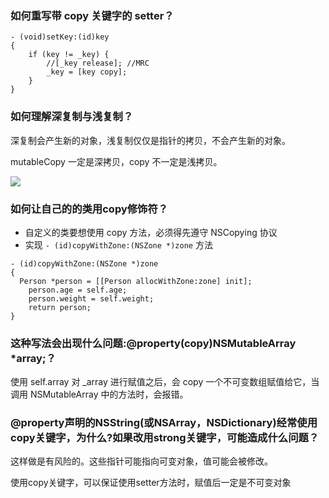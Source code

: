 ###  如何重写带 copy 关键字的 setter？

```
- (void)setKey:(id)key 
{
	if (key != _key) {
		//[_key release]; //MRC
		_key = [key copy];
	}
}
```

### 如何理解深复制与浅复制？

深复制会产生新的对象，浅复制仅仅是指针的拷贝，不会产生新的对象。

mutableCopy 一定是深拷贝，copy 不一定是浅拷贝。

![](/Users/momo/Documents/Knowledge/ImageFolder/3-4-1.png)

###  如何让自己的的类用copy修饰符？

- 自定义的类要想使用 copy 方法，必须得先遵守 NSCopying 协议
- 实现 `- (id)copyWithZone:(NSZone *)zone` 方法

```
- (id)copyWithZone:(NSZone *)zone 
{
  Person *person = [[Person allocWithZone:zone] init];
	person.age = self.age;
	person.weight = self.weight;
	return person;
}
```


### 这种写法会出现什么问题:@property(copy)NSMutableArray *array;？

使用 self.array 对 _array 进行赋值之后，会 copy 一个不可变数组赋值给它，当调用 NSMutableArray 中的方法时，会报错。

### @property声明的NSString(或NSArray，NSDictionary)经常使用copy关键字，为什么?如果改用strong关键字，可能造成什么问题？

这样做是有风险的。这些指针可能指向可变对象，值可能会被修改。

使用copy关键字，可以保证使用setter方法时，赋值后一定是不可变对象




